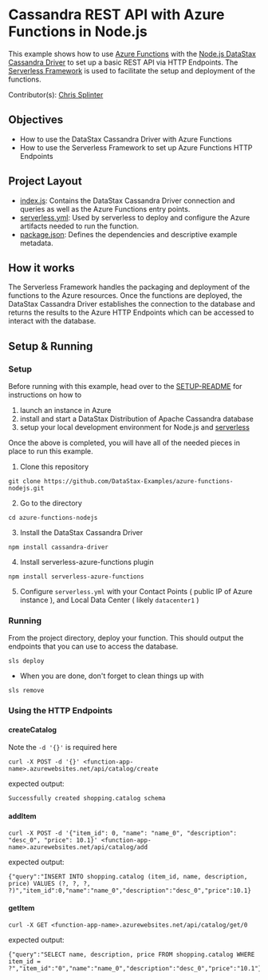# Cassandra REST API with Azure Functions in Node.js
This example shows how to use [Azure Functions](https://azure.microsoft.com/en-us/services/functions/) with the [Node.js DataStax Cassandra Driver](https://docs.datastax.com/en/developer/nodejs-driver/latest) to set up a basic REST API via HTTP Endpoints. The [Serverless Framework](https://serverless.com/) is used to facilitate the setup and deployment of the functions.

Contributor(s): [Chris Splinter](https://github.com/csplinter)

## Objectives
- How to use the DataStax Cassandra Driver with Azure Functions
- How to use the Serverless Framework to set up Azure Functions HTTP Endpoints

## Project Layout
- [index.js](index.js): Contains the DataStax Cassandra Driver connection and queries as well as the Azure Functions entry points.
- [serverless.yml](serverless.yml): Used by serverless to deploy and configure the Azure artifacts needed to run the function.
- [package.json](package.json): Defines the dependencies and descriptive example metadata.

## How it works
The Serverless Framework handles the packaging and deployment of the functions to the Azure resources. Once the functions are deployed, the DataStax Cassandra Driver establishes the connection to the database and returns the results to the Azure HTTP Endpoints which can be accessed to interact with the database.

## Setup & Running

### Setup
Before running with this example, head over to the [SETUP-README](SETUP-README.md) for instructions on how to 
1. launch an instance in Azure
2. install and start a DataStax Distribution of Apache Cassandra database
3. setup your local development environment for Node.js and [serverless](https://serverless.com)

Once the above is completed, you will have all of the needed pieces in place to run this example.

1. Clone this repository
```
git clone https://github.com/DataStax-Examples/azure-functions-nodejs.git
```
2. Go to the directory
```
cd azure-functions-nodejs
```
3. Install the DataStax Cassandra Driver
```
npm install cassandra-driver
```
4. Install serverless-azure-functions plugin
```
npm install serverless-azure-functions
```
5. Configure `serverless.yml` with your Contact Points ( public IP of Azure instance ), and Local Data Center ( likely `datacenter1` )

### Running
From the project directory, deploy your function. This should output the endpoints that you can use to access the database.
```
sls deploy
```
* When you are done, don't forget to clean things up with
```
sls remove
```

### Using the HTTP Endpoints
#### createCatalog
Note the `-d '{}'` is required here
```
curl -X POST -d '{}' <function-app-name>.azurewebsites.net/api/catalog/create
````
expected output:
```
Successfully created shopping.catalog schema
```
#### addItem
```
curl -X POST -d '{"item_id": 0, "name": "name_0", "description": "desc_0", "price": 10.1}' <function-app-name>.azurewebsites.net/api/catalog/add
```
expected output:
```
{"query":"INSERT INTO shopping.catalog (item_id, name, description, price) VALUES (?, ?, ?, ?)","item_id":0,"name":"name_0","description":"desc_0","price":10.1}
```
#### getItem
```
curl -X GET <function-app-name>.azurewebsites.net/api/catalog/get/0
```
expected output:
```
{"query":"SELECT name, description, price FROM shopping.catalog WHERE item_id = ?","item_id":"0","name":"name_0","description":"desc_0","price":"10.1"}
```

